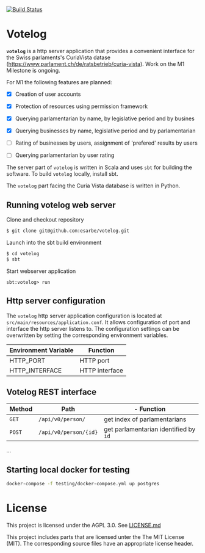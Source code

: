 [![Build Status](https://travis-ci.org/esarbe/votelog.svg?branch=master)](https://travis-ci.org/esarbe/votelog)

# Votelog


**`votelog`** is a http server application that provides a convenient interface for the Swiss parlaments's CuriaVista datase (https://www.parlament.ch/de/ratsbetrieb/curia-vista). Work on the M1 Milestone is ongoing.

For M1 the following features are planned:

- [X] Creation of user accounts
- [X] Protection of resources using permission framework
- [X] Querying parlamentarian by name, by legislative period and by busines
- [X] Querying businesses by name, legislative period and by parlamentarian

- [ ] Rating of businesses by users, assignment of 'prefered' results by users
- [ ] Querying parlamentarian by user rating


The server part of `votelog` is written in Scala and uses `sbt` for building the software. To 
build `votelog` locally, install sbt.

The `votelog` part facing the Curia Vista database is written in Python.

## Running votelog web server

Clone and checkout repository

```bash
$ git clone git@github.com:esarbe/votelog.git
```
Launch into the sbt build environment

```bash
$ cd votelog
$ sbt
```

Start webserver application
```sbtshell
sbt:votelog> run
```
## Http server configuration
The `votelog` http server application configuration is located at `src/main/resources/application.conf`. It
allows configuration of port and interface the http server listens to. The configuration settings can be
overwritten by setting the corresponding environment variables.

| Environment Variable |  Function|
|   --                 |   -- |
| HTTP_PORT | HTTP port |
| HTTP_INTERFACE | HTTP interface |

## Votelog REST interface
| Method | Path |- Function |
|  --    | --   | -- |
|`GET` | `/api/v0/person/` | get index of parlamentarians |
| `POST` | `/api/v0/person/{id}` | get parlamentarian identified by `id`
...

## Starting local docker for testing
```bash
docker-compose -f testing/docker-compose.yml up postgres
```

# License
This project is licensed under the AGPL 3.0. See [LICENSE.md](LICENSE.md)

This project includes parts that are licensed unter the The MIT License (MIT). 
The corresponding source files have an appropriate license header.
